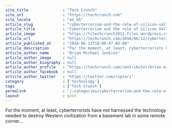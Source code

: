 ```yaml
---
site_title               : "Tech Crunch"
site_url                 : "https://techcrunch.com"
site_locale              : "en_US"
article_slug             : "cyberterrorism-and-the-role-of-silicon-valley"
article_title            : "Cyberterrorism and the role of Silicon Valley"
article_image            : "https://tctechcrunch2011.files.wordpress.com/2016/06/gettyimages-551984543.jpg?w=764&h=400&crop=1"
article_url              : "https://techcrunch.com/2016/06/12/cyberterrorism-and-the-role-of-silicon-valley/"
article_published_at     : "2016-06-12T18:00:47-03:00"
article_description      : "For the moment, at least, cyberterrorists have not harnessed the technology needed to destroy Western civilization from a basement lab in some remote corner..."
article_author_name      : "Brian Michael Jenkins"
article_author_image     : null
article_author_biography : null
article_author_profile   : "https://techcrunch.com/contributor/brian-michael-jenkins/"
article_author_facebook  : null
article_author_twitter   : "https://twitter.com/riptari"
category                 : ['technology']
tags                     : ['Tech Crunch']
permalink                : "/:categories/cyberterrorism-and-the-role-of-silicon-valley/"
layout                   : post
---
```


For the moment, at least, cyberterrorists have not harnessed the technology needed to destroy Western civilization from a basement lab in some remote corner...
